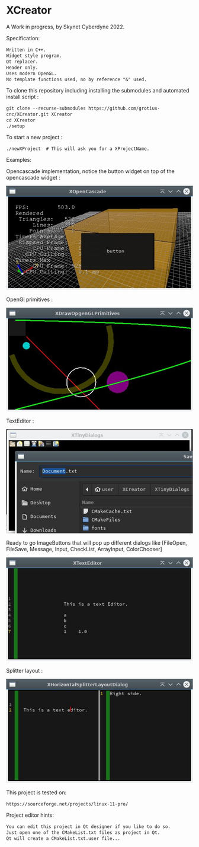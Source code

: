 # XCreator

A Work in progress, by Skynet Cyberdyne 2022.

Specification:

	Written in C++.
	Widget style program.
	Qt replacer.
	Header only.
	Uses modern OpenGL.
	No template functions used, no by reference "&" used.

To clone this repository including installing the submodules and automated install script :
	
	git clone --recurse-submodules https://github.com/grotius-cnc/XCreator.git XCreator
	cd XCreator
	./setup

To start a new project :

	./newXProject  # This will ask you for a XProjectName.

Examples:

Opencascade implementation, notice the button widget on top of the opencascade widget :

![XDesignerDialog](https://raw.githubusercontent.com/grotius-cnc/XCreator/main/XOpenCascadeTexture/XOpenCascadeTexture.jpg)

OpenGl primitives :

![XDesignerDialog](https://raw.githubusercontent.com/grotius-cnc/XCreator/main/XDrawOpenGLPrimitives/XDrawOpenGLPrimitives.jpg)

TextEditor :

![XTextEditor](https://raw.githubusercontent.com/grotius-cnc/XCreator/main/XTinyDialogs/XTinyDialogs.jpg)

Ready to go ImageButtons that will pop up different dialogs like [FileOpen, FileSave, Message, Input, CheckList, ArrayInput, ColorChooser]

![XTextEditor](https://raw.githubusercontent.com/grotius-cnc/XCreator/main/XTextEditorDialog/XTextEditorDialog.jpg)

Splitter layout : 

![XFileOpenDialog](https://raw.githubusercontent.com/grotius-cnc/XCreator/main/XHorizontalSplitterDialog/XHorizontalSplitterLayout.jpg)

This project is tested on:

	https://sourceforge.net/projects/linux-11-pro/

Project editor hints:

	You can edit this project in Qt designer if you like to do so. 
	Just open one of the CMakeList.txt files as project in Qt.
	Qt will create a CMakeList.txt.user file... 


	
	
	


